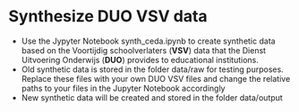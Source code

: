 # Synthesize DUO VSV data  
- Use the Jypyter Notebook synth_ceda.ipynb to create synthetic data based on the Voortijdig schoolverlaters (**VSV**) data that the Dienst Uitvoering Onderwijs (**DUO**) provides to educational institutions. 
- Old synthetic data is stored in the folder data/raw for testing purposes. Replace these files with your own DUO VSV files and change the relative paths to your files in the Jupyter Notebook accordingly
- New synthetic data will be created and stored in the folder data/output 
